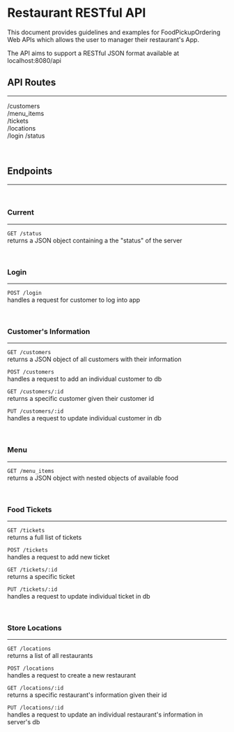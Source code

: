 # Restaurant RESTful API
This document provides guidelines and examples for FoodPickupOrdering Web APIs which allows the user to manager their restaurant's App.  

The API aims to support a RESTful JSON format available at localhost:8080/api

## API Routes
---

/customers  
/menu_items  
/tickets  
/locations  
/login
/status
 

<br>

## Endpoints
---

<br>

### Current
---
`GET /status`  
returns a JSON object containing a the "status" of the server

<br>

### Login
---
`POST /login`  
handles a request for customer to log into app  

<br>

### Customer's Information
---
`GET /customers`  
returns a JSON object of all customers with their information  

`POST /customers`  
handles a request to add an individual customer to db  

`GET /customers/:id`  
returns a specific customer given their customer id  

`PUT /customers/:id`  
handles a request to update individual customer in db  

<br>

### Menu
---
`GET /menu_items`  
returns a JSON object with nested objects of available food  

<br>

### Food Tickets
---
`GET /tickets`  
returns a full list of tickets  

`POST /tickets`  
handles a request to add new ticket  

`GET /tickets/:id`  
returns a specific ticket  

`PUT /tickets/:id`  
handles a request to update individual ticket in db  

<br>

### Store Locations
---
`GET /locations`  
returns a list of all restaurants  

`POST /locations`  
handles a request to create a new restaurant  

`GET /locations/:id`  
returns a specific restaurant's information given their id  

`PUT /locations/:id`  
handles a request to update an individual restaurant's information in server's db
